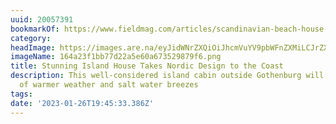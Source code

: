 ```yaml
---
uuid: 20057391
bookmarkOf: https://www.fieldmag.com/articles/scandinavian-beach-house-villa-vassdal-gothenburg-sweden
category:
headImage: https://images.are.na/eyJidWNrZXQiOiJhcmVuYV9pbWFnZXMiLCJrZXkiOiIyMDA1NzM5MS9vcmlnaW5hbF8xNjRhMjNmMWJiNzdkMjJhNWU2MGE2NzM1Mjk4NzlmNi5wbmciLCJlZGl0cyI6eyJyZXNpemUiOnsid2lkdGgiOjEyMDAsImhlaWdodCI6MTIwMCwiZml0IjoiaW5zaWRlIiwid2l0aG91dEVubGFyZ2VtZW50Ijp0cnVlfSwid2VicCI6eyJxdWFsaXR5Ijo5MH0sImpwZWciOnsicXVhbGl0eSI6OTB9LCJyb3RhdGUiOm51bGx9fQ==?bc=0
imageName: 164a23f1bb77d22a5e60a673529879f6.png
title: Stunning Island House Takes Nordic Design to the Coast
description: This well-considered island cabin outside Gothenburg will have you daydreaming
  of warmer weather and salt water breezes
tags:
date: '2023-01-26T19:45:33.386Z'
---
```

